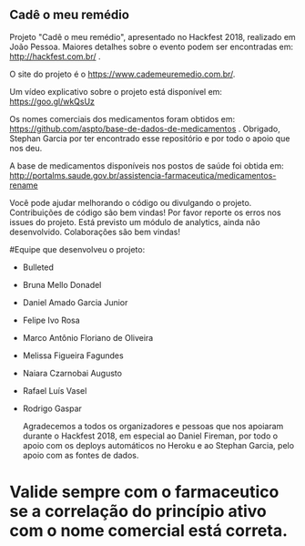 ## Cadê o meu remédio

  Projeto "Cadê o meu remédio", apresentado no Hackfest 2018, realizado em João Pessoa. Maiores detalhes sobre o evento podem ser encontradas em: http://hackfest.com.br/ .

  O site do projeto é o https://www.cademeuremedio.com.br/.

  Um vídeo explicativo sobre o projeto está disponível em: https://goo.gl/wkQsUz

  Os nomes comerciais dos medicamentos foram obtidos em: https://github.com/aspto/base-de-dados-de-medicamentos . Obrigado, Stephan Garcia por ter encontrado esse repositório e por todo o apoio que nos deu.

  A base de medicamentos disponíveis nos postos de saúde foi obtida em: http://portalms.saude.gov.br/assistencia-farmaceutica/medicamentos-rename

  Você pode ajudar melhorando o código ou divulgando o projeto. Contribuições de código são bem vindas! Por favor reporte os erros nos issues do projeto. Está previsto um módulo de analytics, ainda não desenvolvido. Colaborações são bem vindas!

#Equipe que desenvolveu o projeto:
- Bulleted
- Bruna Mello Donadel 
- Daniel Amado Garcia Junior  
- Felipe Ivo Rosa
- Marco Antônio Floriano de Oliveira 
- Melissa Figueira Fagundes 
- Naiara Czarnobai Augusto 
- Rafael Luís Vasel 
- Rodrigo Gaspar 

  Agradecemos a todos os organizadores e pessoas que nos apoiaram durante o Hackfest 2018, em especial ao Daniel Fireman, por todo o apoio com os deploys automáticos no Heroku e ao Stephan Garcia, pelo apoio com as fontes de dados. 

# Valide sempre com o farmaceutico se a correlação do princípio ativo com o nome comercial está correta. 
